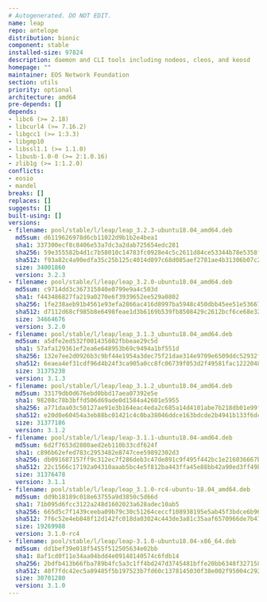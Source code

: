 ```yaml
---
# Autogenerated. DO NOT EDIT.
name: leap
repo: antelope
distribution: bionic
component: stable
installed-size: 97824
description: daemon and CLI tools including nodeos, cleos, and keosd
homepage: ""
maintainer: EOS Network Foundation
section: utils
priority: optional
architecture: amd64
pre-depends: []
depends:
- libc6 (>= 2.18)
- libcurl4 (>= 7.16.2)
- libgcc1 (>= 1:3.3)
- libgmp10
- libssl1.1 (>= 1.1.0)
- libusb-1.0-0 (>= 2:1.0.16)
- zlib1g (>= 1:1.2.0)
conflicts:
- eosio
- mandel
breaks: []
replaces: []
suggests: []
built-using: []
versions:
- filename: pool/stable/l/leap/leap_3.2.3-ubuntu18.04_amd64.deb
  md5sum: d6119626978d6cb11022d9b1b2e4bea1
  sha1: 337300ecf8c8406e53a7dc3a2dab725654edc281
  sha256: 59e355582b4d1c7b58010c14783fc0928e4c5c2611d84ce53344b78e5358f6fb
  sha512: f93a82c4a90edfa35c25b125c4014d897c68d085aef2781ae4b31306b07c2c0452fd0ba375396de726fa76e757438f6260d559b83f7a28cb745cfd8d0a9bde87
  size: 34001860
  version: 3.2.3
- filename: pool/stable/l/leap/leap_3.2.0-ubuntu18.04_amd64.deb
  md5sum: c9714dd3c367315040e0799e9a4c503d
  sha1: f443486827fa219a0270e6f3939652ee529a0802
  sha256: 1fe238aeb91b4561e93efa2866ac416d8997ba5948c450dbb45ee51e53667795
  sha512: d7112d68cf985b8e6498feae1d3b6169b539fb8508429c2612bcf6ce68e3247845176861c0d5ca88d38df71fac643a7c4edaf0d2a6043b55bef458c16cd3529e
  size: 34664676
  version: 3.2.0
- filename: pool/stable/l/leap/leap_3.1.3_ubuntu18.04_amd64.deb
  md5sum: a5dfe2ed532f001435802fbbeae29c5d
  sha1: 57afa129361ef2ea6e648953b69c9494a1bf551d
  sha256: 132e7ee2d0926b3c9bf44e1954a3dec75f21dae314e9709e6509ddc52932f0da
  sha512: 6eaea4ef31cdf96d4b24f3ca905a0cc8fc06739f053d2f49581fac1222048a3c36742927ae8635a0061a1f4fbb1758e626bfc3f01a8783f6f08a637f60555c1d
  size: 31375238
  version: 3.1.3
- filename: pool/stable/l/leap/leap_3.1.2_ubuntu18.04_amd64.deb
  md5sum: 33179db0d676ebd0bbd17aea07392e5e
  sha1: 98208c78b3bffd506d69ade0d1584a42601e5955
  sha256: a771daa03c50127ae91e3b164eac4eda2c685a14d4101abe7b218db01e99f297
  sha512: e20d0e60454a3eb88bc01421c4c0ba38046ddce163bdcde2b4941b133f6dc53c4ac9e68a55aaf8d462969226e1446507a3fef1cdfa9fe22e249f64e22c92c3fe
  size: 31377186
  version: 3.1.2
- filename: pool/stable/l/leap/leap-3.1.1-ubuntu18.04-amd64.deb
  md5sum: 6d2f7653d2880aed2eb110b33cdf624f
  sha1: c896b62efed783c2953482e8747cee59892302d3
  sha256: db091687157ff9c312ec7f286deb3c47de891c9f495f442bc1e216036667ba72
  sha512: 22c1566c17192a04310aaab5bc4e5f812ba443ffa45e88bb42a90ed3ff49b7d320efb3be9a0715af69d21ca137b1252b5fc937c6087be66903dbb4d7b7b1032d
  size: 31376478
  version: 3.1.1
- filename: pool/stable/l/leap/leap_3.1.0-rc4-ubuntu-18.04_amd64.deb
  md5sum: dd9b18189c018e63755a9d3850c5d66d
  sha1: 71b095d6fcc3122a248d1602023a628adec10ab5
  sha256: 665d5c7f1439ceeba09b79c30c51264ceccf108938195e5ab45f3bdce6b96c44
  sha512: 7f6c52e4eb848f12d142fc018da03024c443de3a81c35aaf6570966de7b479f6929100a1ee13a75d7ecc7372e7cb1b62cca865f9aaca4ea88ba955712cd88e4d
  size: 19269988
  version: 3.1.0-rc4
- filename: pool/stable/l/leap/leap-3.1.0-ubuntu18.04-x86_64.deb
  md5sum: dd1bef39e018f5455f512505634e02bb
  sha1: 8af1cd0f11e34aa04bdd4e09148140574c6fdb14
  sha256: 2bdfb413b66fba789b4fc5a3c1ff4bd247d3745481bffe20bb6348f327158b59
  sha512: 40f7fdc42ec5a89485f5b197523b7fd60c1378145030f38e002f95004c292ffe38c72489e6d2422ef7126bf264d97d23b093b1ac8b07cb44e60a644d99aac878
  size: 30701280
  version: 3.1.0
---
```

